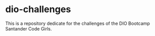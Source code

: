 # dio-challenges
This is a repository dedicate for the challenges of the DIO Bootcamp Santander Code Girls.
